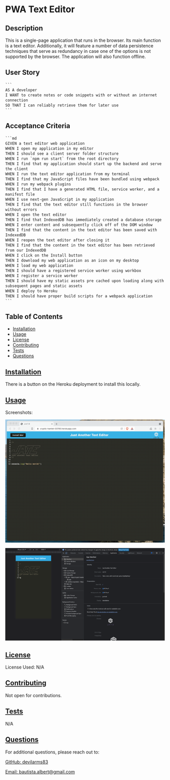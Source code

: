# PWA Text Editor

  ## Description
  
  This is a single-page application that runs in the browser. Its main function is a text editor. Additionally, it will feature a number of data persistence techniques that serve as redundancy in case one of the options is not supported by the browser. The application will also function offline. 

  ## User Story

    ```
    AS A developer
    I WANT to create notes or code snippets with or without an internet connection
    SO THAT I can reliably retrieve them for later use
    ```


  ## Acceptance Criteria

    ```md
    GIVEN a text editor web application
    WHEN I open my application in my editor
    THEN I should see a client server folder structure
    WHEN I run `npm run start` from the root directory
    THEN I find that my application should start up the backend and serve the client
    WHEN I run the text editor application from my terminal
    THEN I find that my JavaScript files have been bundled using webpack
    WHEN I run my webpack plugins
    THEN I find that I have a generated HTML file, service worker, and a manifest file
    WHEN I use next-gen JavaScript in my application
    THEN I find that the text editor still functions in the browser without errors
    WHEN I open the text editor
    THEN I find that IndexedDB has immediately created a database storage
    WHEN I enter content and subsequently click off of the DOM window
    THEN I find that the content in the text editor has been saved with IndexedDB
    WHEN I reopen the text editor after closing it
    THEN I find that the content in the text editor has been retrieved from our IndexedDB
    WHEN I click on the Install button
    THEN I download my web application as an icon on my desktop
    WHEN I load my web application
    THEN I should have a registered service worker using workbox
    WHEN I register a service worker
    THEN I should have my static assets pre cached upon loading along with subsequent pages and static assets
    WHEN I deploy to Heroku
    THEN I should have proper build scripts for a webpack application
    ```
  
  ## Table of Contents 
  
  - [Installation](#installation)
  - [Usage](#usage)
  - [License](#license)
  - [Contributing](#contributing)
  - [Tests](#tests)
  - [Questions](#questions)
  
  ## [Installation](#table-of-contents)
  
  There is a button on the Heroku deployment to install this locally.
  
  ## [Usage](#table-of-contents)
  
  Screenshots:

  ![Home Page](./Assets/00-demo.gif)

  ![Manifest Page](./Assets/01-manifest.png)

  ## [License](#table-of-contents)

  License Used: N/A
 
  ## [Contributing](#table-of-contents)
  
  Not open for contributions.

  ## [Tests](#table-of-contents)
  
  N/A
  
  ## [Questions](#table-of-contents)
  
  For additional questions, please reach out to:

  [GitHub: devilarms83](https://github.com/devilarms83)

  [Email: bautista.albert@gmail.com](mailto:bautista.albert@gmail.com)

